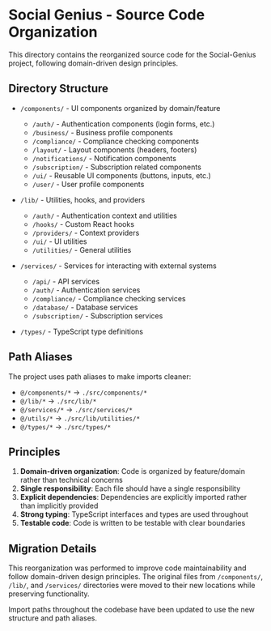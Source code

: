 # Social Genius - Source Code Organization

This directory contains the reorganized source code for the Social-Genius project, following domain-driven design principles.

## Directory Structure

- `/components/` - UI components organized by domain/feature
  - `/auth/` - Authentication components (login forms, etc.)
  - `/business/` - Business profile components
  - `/compliance/` - Compliance checking components
  - `/layout/` - Layout components (headers, footers)
  - `/notifications/` - Notification components
  - `/subscription/` - Subscription related components
  - `/ui/` - Reusable UI components (buttons, inputs, etc.)
  - `/user/` - User profile components

- `/lib/` - Utilities, hooks, and providers
  - `/auth/` - Authentication context and utilities
  - `/hooks/` - Custom React hooks
  - `/providers/` - Context providers
  - `/ui/` - UI utilities
  - `/utilities/` - General utilities

- `/services/` - Services for interacting with external systems
  - `/api/` - API services
  - `/auth/` - Authentication services
  - `/compliance/` - Compliance checking services
  - `/database/` - Database services
  - `/subscription/` - Subscription services

- `/types/` - TypeScript type definitions

## Path Aliases

The project uses path aliases to make imports cleaner:

- `@/components/*` → `./src/components/*`
- `@/lib/*` → `./src/lib/*`
- `@/services/*` → `./src/services/*`
- `@/utils/*` → `./src/lib/utilities/*`
- `@/types/*` → `./src/types/*`

## Principles

1. **Domain-driven organization**: Code is organized by feature/domain rather than technical concerns
2. **Single responsibility**: Each file should have a single responsibility
3. **Explicit dependencies**: Dependencies are explicitly imported rather than implicitly provided
4. **Strong typing**: TypeScript interfaces and types are used throughout
5. **Testable code**: Code is written to be testable with clear boundaries

## Migration Details

This reorganization was performed to improve code maintainability and follow domain-driven design principles. The original files from `/components/`, `/lib/`, and `/services/` directories were moved to their new locations while preserving functionality.

Import paths throughout the codebase have been updated to use the new structure and path aliases.